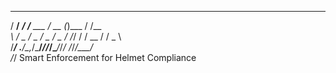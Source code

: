    ____        __          ____  _       __       
  / __/__  ___/ /__  ___  / __ \(_)___  / /__     
 _\ \/ _ \/ _  / _ \/ _ \/ /_/ / / __ \/ / _ \    
/___/ .__/\_,_/\___/_//_/\____/_/_/ /_/_/\___/    
   /_/        Smart Enforcement for Helmet Compliance
